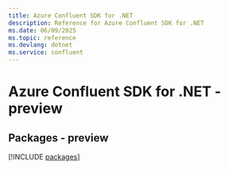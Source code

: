 ```yaml
---
title: Azure Confluent SDK for .NET
description: Reference for Azure Confluent SDK for .NET
ms.date: 06/09/2025
ms.topic: reference
ms.devlang: dotnet
ms.service: confluent
---
```

# Azure Confluent SDK for .NET - preview
## Packages - preview
[!INCLUDE [packages](confluent-index.md)]